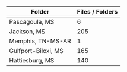 | Folder              |   Files / Folders |
|---------------------|-------------------|
| Pascagoula, MS      |                 6 |
| Jackson, MS         |               205 |
| Memphis, TN-MS-AR   |                 1 |
| Gulfport-Biloxi, MS |               165 |
| Hattiesburg, MS     |               140 |